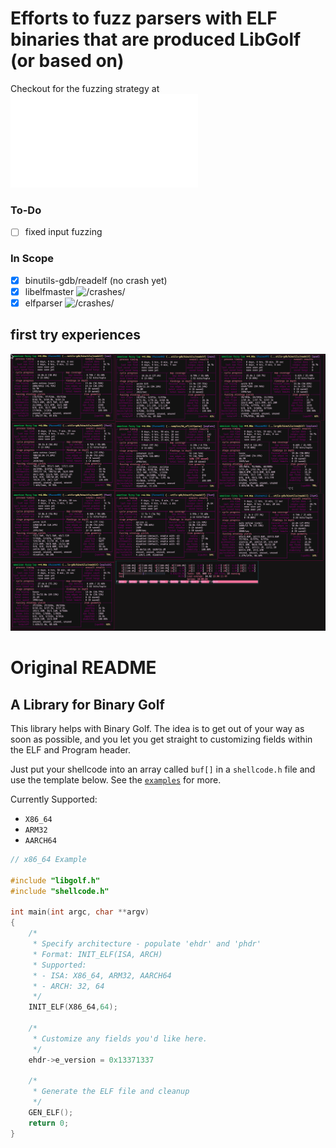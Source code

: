 # Efforts to fuzz parsers with ELF binaries that are produced LibGolf (or based on)

Checkout for the fuzzing strategy at ![oof.c](./examples/04_afl/oof.c)
### To-Do
- [ ] fixed input fuzzing 
### In Scope

- [x] binutils-gdb/readelf (no crash yet)
- [x] libelfmaster ![/crashes/](./libelfmaster_findings/libelfmaster_crashes/)
- [x] elfparser ![/crashes/](./elfparser_findings/crashes/)
## first try experiences

![sc-main](./examples/04_afl/screenshots/first-run.png)


# Original README
## A Library for Binary Golf

This library helps with Binary Golf. The idea is to get out of your way as soon as possible, and you let you get straight to customizing fields within the ELF and Program header.

Just put your shellcode into an array called `buf[]` in a `shellcode.h` file and use the template below. See the [`examples`](./examples) for more.

Currently Supported:
* `X86_64`
* `ARM32`
* `AARCH64`

```c
// x86_64 Example

#include "libgolf.h"
#include "shellcode.h"

int main(int argc, char **argv)
{
    /*
     * Specify architecture - populate 'ehdr' and 'phdr'
     * Format: INIT_ELF(ISA, ARCH)
     * Supported:
     * - ISA: X86_64, ARM32, AARCH64
     * - ARCH: 32, 64
     */
    INIT_ELF(X86_64,64);

    /*
     * Customize any fields you'd like here.
     */
    ehdr->e_version = 0x13371337

    /*
     * Generate the ELF file and cleanup
     */
    GEN_ELF();
    return 0;
}
```
